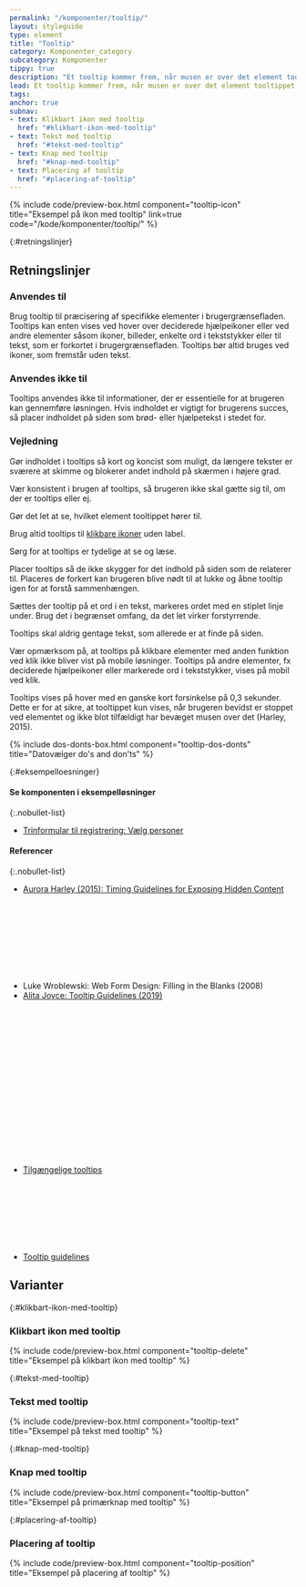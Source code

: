 ```yaml
---
permalink: "/komponenter/tooltip/"
layout: styleguide
type: element
title: "Tooltip"
category: Komponenter_category
subcategory: Komponenter
tippy: true
description: "Et tooltip kommer frem, når musen er over det element tooltippet henviser til, fx et ikon, og forsvinder igen, når musen fjernes."
lead: Et tooltip kommer frem, når musen er over det element tooltippet henviser til, fx et ikon, og forsvinder igen, når musen fjernes.
tags: 
anchor: true
subnav:
- text: Klikbart ikon med tooltip
  href: "#klikbart-ikon-med-tooltip"
- text: Tekst med tooltip
  href: "#tekst-med-tooltip"
- text: Knap med tooltip
  href: "#knap-med-tooltip"
- text: Placering af tooltip
  href: "#placering-af-tooltip"
---
```


{% include code/preview-box.html component="tooltip-icon" title="Eksempel på ikon med tooltip" link=true code="/kode/komponenter/tooltip/" %}

{:#retningslinjer}
## Retningslinjer

### Anvendes til

Brug tooltip til præcisering af specifikke elementer i brugergrænsefladen. Tooltips kan enten vises ved hover over deciderede hjælpeikoner eller ved andre elementer såsom ikoner, billeder, enkelte ord i tekststykker eller til tekst, som er forkortet i brugergrænsefladen. Tooltips bør altid bruges ved ikoner, som fremstår uden tekst.

### Anvendes ikke til

Tooltips anvendes ikke til informationer, der er essentielle for at brugeren kan gennemføre løsningen. Hvis indholdet er vigtigt for brugerens succes, så placer indholdet på siden som brød- eller hjælpetekst i stedet for.

### Vejledning

Gør indholdet i tooltips så kort og koncist som muligt, da længere tekster er sværere at skimme og blokerer andet indhold på skærmen i højere grad.

Vær konsistent i brugen af tooltips, så brugeren ikke skal gætte sig til, om der er tooltips eller ej.

Gør det let at se, hvilket element tooltippet hører til.

Brug altid tooltips til <a href="/komponenter/knapper/#klikbart-ikon">klikbare ikoner</a> uden label.

Sørg for at tooltips er tydelige at se og læse.

Placer tooltips så de ikke skygger for det indhold på siden som de relaterer til. Placeres de forkert kan brugeren blive nødt til at lukke og åbne tooltip igen for at forstå sammenhængen.

Sættes der tooltip på et ord i en tekst, markeres ordet med en stiplet linje under. Brug det i begrænset omfang, da det let virker forstyrrende.

Tooltips skal aldrig gentage tekst, som allerede er at finde på siden.

Vær opmærksom på, at tooltips på klikbare elementer med anden funktion ved klik ikke bliver vist på mobile løsninger. Tooltips på andre elementer, fx deciderede hjælpeikoner eller markerede ord i tekststykker, vises på mobil ved klik.

Tooltips vises på hover med en ganske kort forsinkelse på 0,3 sekunder. Dette er for at sikre, at tooltippet kun vises, når brugeren bevidst er stoppet ved elementet og ikke blot tilfældigt har bevæget musen over det (Harley, 2015).

{% include dos-donts-box.html component="tooltip-dos-donts" title="Datovælger do's and don'ts" %}

{:#eksempelloesninger}
#### Se komponenten i eksempelløsninger

{:.nobullet-list}
- <a href="/pages/eksempler/trinformular-til-registrering/registrering-1/?r={{page.permalink}}%23eksempelloesninger" title="Vis eksempel 'Trinformular til registrering: Vælg personer'">Trinformular til registrering: Vælg personer</a>

#### Referencer

{:.nobullet-list}
- <a href="https://www.nngroup.com/articles/timing-exposing-content/" class="icon-link">Aurora Harley (2015): Timing Guidelines for Exposing Hidden Content<svg class="icon-svg" focusable="false" aria-hidden="true"><use xlink:href="#open-in-new"></use></svg></a>
- Luke Wroblewski: Web Form Design: Filling in the Blanks (2008)
- <a href="https://www.nngroup.com/articles/tooltip-guidelines/" class="icon-link">Alita Joyce: Tooltip Guidelines (2019)<svg class="icon-svg" focusable="false" aria-hidden="true"><use xlink:href="#open-in-new"></use></svg></a>
- <a href="https://w3c.github.io/aria-practices/#tooltip" class="icon-link">Tilgængelige tooltips<svg class="icon-svg" focusable="false" aria-hidden="true"><use xlink:href="#open-in-new"></use></svg></a>
- <a href="https://www.nngroup.com/articles/tooltip-guidelines/" class="icon-link">Tooltip guidelines<svg class="icon-svg" focusable="false" aria-hidden="true"><use xlink:href="#open-in-new"></use></svg></a>

## Varianter

{:#klikbart-ikon-med-tooltip}
### Klikbart ikon med tooltip

{% include code/preview-box.html component="tooltip-delete" title="Eksempel på klikbart ikon med tooltip" %}

{:#tekst-med-tooltip}
### Tekst med tooltip

{% include code/preview-box.html component="tooltip-text" title="Eksempel på tekst med tooltip" %}

{:#knap-med-tooltip}
### Knap med tooltip

{% include code/preview-box.html component="tooltip-button" title="Eksempel på primærknap med tooltip" %}

{:#placering-af-tooltip}
### Placering af tooltip

{% include code/preview-box.html component="tooltip-position" title="Eksempel på placering af tooltip" %}
